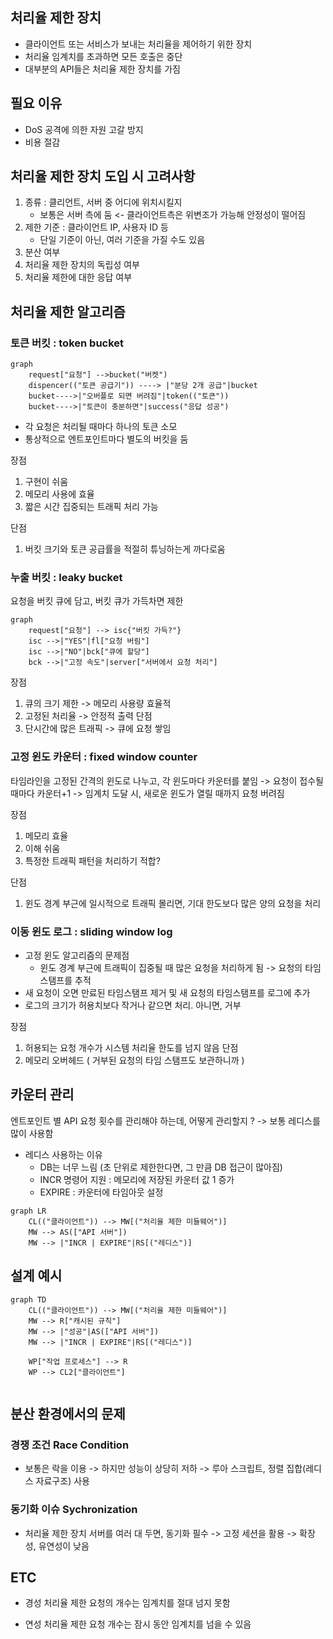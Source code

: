 ## 처리율 제한 장치
- 클라이언트 또는 서비스가 보내는 처리율을 제어하기 위한 장치
- 처리율 임계치를 초과하면 모든 호출은 중단
- 대부분의 API들은 처리율 제한 장치를 가짐
## 필요 이유
- DoS 공격에 의한 자원 고갈 방지
- 비용 절감
## 처리율 제한 장치 도입 시 고려사항
1. 종류 : 클리언트, 서버 중 어디에 위치시킬지
	- 보통은 서버 측에 둠 <- 클라이언트측은 위변조가 가능해 안정성이 떨어짐
2.  제한 기준 : 클라이언트 IP, 사용자 ID 등
	- 단일 기준이 아닌, 여러 기준을 가질 수도 있음
3. 분산 여부
4. 처리율 제한 장치의 독립성 여부
5. 처리율 제한에 대한 응답 여부


## 처리율 제한 알고리즘
### 토큰 버킷 : token bucket
```mermaid
graph 
	request["요청"] -->bucket("버켓")
	dispencer(("토큰 공급기")) ----> |"분당 2개 공급"|bucket
	bucket---->|"오버플로 되면 버려짐"|token(("토큰"))
	bucket---->|"토큰이 충분하면"|success("응답 성공")
```
- 각 요청은 처리될 때마다 하나의 토큰 소모
- 통상적으로 엔트포인트마다 별도의 버킷을 둠

장점
1. 구현이 쉬움
2. 메모리 사용에 효율
3. 짧은 시간 집중되는 트래픽 처리 가능

단점
1. 버킷 크기와 토큰 공급률을 적절히 튜닝하는게 까다로움
### 누출 버킷 : leaky bucket
요청을 버킷 큐에 담고, 버킷 큐가 가득차면 제한
```mermaid
graph 
	request["요청"] --> isc{"버킷 가득?"}
	isc -->|"YES"|fl["요청 버림"]
	isc -->|"NO"|bck["큐에 할당"]
	bck -->|"고정 속도"|server["서버에서 요청 처리"]
```
장점
1. 큐의 크기 제한 -> 메모리 사용량 효율적
2. 고정된 처리율 -> 안정적 출력
단점
1. 단시간에 많은 트래픽 -> 큐에 요청 쌓임
### 고정 윈도 카운터 : fixed window counter
타임라인을 고정된 간격의 윈도로 나누고, 각 윈도마다 카운터를 붙임
-> 요청이 접수될 때마다 카운터+1
-> 임계치 도달 시, 새로운 윈도가 열릴 때까지 요청 버려짐

장점
1. 메모리 효율
2. 이해 쉬움
3. 특정한 트래픽 패턴을 처리하기 적합? 

단점
1. 윈도 경계 부근에 일시적으로 트래픽 몰리면, 기대 한도보다 많은 양의 요청을 처리
### 이동 윈도 로그 : sliding window log
- 고정 윈도 알고리즘의 문제점
	- 윈도 경계 부근에 트래픽이 집중될 때 많은 요청을 처리하게 됨
->  요청의 타임스탬프를 추적
- 새 요청이 오면 만료된 타임스탬프 제거 및 새 요청의 타임스탬프를 로그에 추가
- 로그의 크기가 허용치보다 작거나 같으면 처리. 아니면, 거부

장점
1. 허용되는 요청 개수가 시스템 처리율 한도를 넘지 않음
단점
1. 메모리 오버헤드 ( 거부된 요청의 타임 스탬프도 보관하니까 )

## 카운터 관리
엔트포인트 별 API 요청 횟수를 관리해야 하는데, 어떻게 관리할지 ?
-> 보통 레디스를 많이 사용함
- 레디스 사용하는 이유
	- DB는 너무 느림 (초 단위로 제한한다면, 그 만큼 DB 접근이 많아짐)
	- INCR 명령어 지원 : 메모리에 저장된 카운터 값 1 증가
	- EXPIRE : 카운터에 타임아웃 설정
```mermaid
graph LR
	CL(("클라이언트")) --> MW[("처리율 제한 미들웨어")]
	MW --> AS(["API 서버"])
	MW --> |"INCR | EXPIRE"|RS[("레디스")]
```
## 설계 예시
```mermaid
graph TD
	CL(("클라이언트")) --> MW[("처리율 제한 미들웨어")]
	MW --> R["캐시된 규칙"]
	MW --> |"성공"|AS(["API 서버"])
	MW --> |"INCR | EXPIRE"|RS[("레디스")]

	WP["작업 프로세스"] --> R
	WP --> CL2["클라이언트"]
	
```
## 분산 환경에서의 문제
### 경쟁 조건 Race Condition
- 보통은 락을 이용 -> 하지만 성능이 상당히 저하 -> 루아 스크립트, 정렬 집합(레디스 자료구조) 사용
### 동기화 이슈 Sychronization
- 처리율 제한 장치 서버를 여러 대 두면, 동기화 필수 -> 고정 세션을 활용 -> 확장성, 유연성이 낮음
## ETC
- 경성 처리율 제한
	요청의 개수는 임계치를 절대 넘지 못함

- 연성 처리율 제한
	요청 개수는 잠시 동안 임계치를 넘을 수 있음